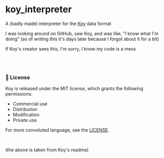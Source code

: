 # koy_interpreter
A (badly made) interpreter for the [Koy](https://github.com/pocco81/koy) data format

I was looking around on GitHub, saw Koy, and was like, "I know what I'm doing" (as of writing this it's days later because I forgot about it for a bit)

If Koy's creator sees this, I'm sorry, I know my code is a mess

<br><br>

### 📜 License

Koy is released under the MIT license, which grants the following permissions:

-   Commercial use
-   Distribution
-   Modification
-   Private use

For more convoluted language, see the [LICENSE](/LICENSE).
<!--
wow look at that I have a license link that actually works... /j
-->
<br>

(the above is taken from Koy's readme)